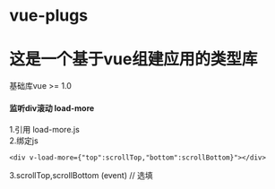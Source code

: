 # vue-plugs
# 这是一个基于vue组建应用的类型库
基础库vue >= 1.0  

#### 监听div滚动  load-more
1.引用  load-more.js    
2.绑定js    
`````
<div v-load-more={"top":scrollTop,"bottom":scrollBottom}"></div>
`````
3.scrollTop,scrollBottom (event) // 选填     
